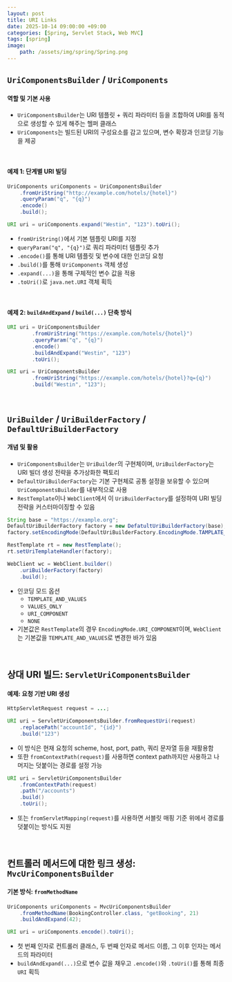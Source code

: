```yaml
---
layout: post
title: URI Links
date: 2025-10-14 09:00:00 +09:00
categories: [Spring, Servlet Stack, Web MVC]
tags: [spring]
image:
    path: /assets/img/spring/Spring.png
---
```


## `UriComponentsBuilder` / `UriComponents`

#### 역할 및 기본 사용

- `UriComponentsBuilder`는 URI 템플릿 + 쿼리 파라미터 등을 조합하여 URI를 동적으로 생성할 수 있게 해주는 헬퍼 클래스
- `UriComponents`는 빌드된 URI의 구성요소를 감고 있으며, 변수 확장과 인코딩 기능을 제공

<br>

#### 예제 1: 단계별 URI 빌딩

```java
UriComponents uriComponents = UriComponentsBuilder
    .fromUriString("http://example.com/hotels/{hotel}")
    .queryParam("q", "{q}")
    .encode()
    .build();

URI uri = uriComponents.expand("Westin", "123").toUri();
```

- `fromUriString()`에서 기본 템플릿 URI를 지정
- `queryParam("q", "{q}")`로 쿼리 파라미터 템플릿 추가
- `.encode()`를 통해 URI 템플릿 및 변수에 대한 인코딩 요청
- `.build()`를 통해 `UriComponents` 객체 생성
- `.expand(...)`을 통해 구체적인 변수 값을 적용
- `.toUri()`로 `java.net.URI` 객체 획득

<br>

#### 예제 2: `buildAndExpand` / `build(...)` 단축 방식

```java
URI uri = UriComponentsBuilder
        .fromUriString("https://example.com/hotels/{hotel}")
        .queryParam("q", "{q}")
        .encode()
        .buildAndExpand("Westin", "123")
        .toUri();
```

```java
URI uri = UriComponentsBuilder
        .fromUriString("https://example.com/hotels/{hotel}?q={q}")
        .build("Westin", "123");
```

<br>

## `UriBuilder` / `UriBuilderFactory` / `DefaultUriBuilderFactory`

#### 개념 및 활용

- `UriComponentsBuilder`는 `UriBuilder`의 구현체이며, `UriBuilderFactory`는 URI 빌더 생성 전략을 추가상화한 팩토리
- `DefaultUriBuilderFactory`는 기본 구현체로 공통 설정을 보유할 수 있으며 `UriComponentsBuilder`를 내부적으로 사용
- `RestTemplate`이나 `WebClient`에서 이 `UriBuilderFactory`를 설정하여 URI 빌딩 전략을 커스터마이징할 수 있음

```java
String base = "https://example.org";
DefaultUriBuilderFactory factory = new DefatultUriBuilderFactory(base);
factory.setEncodingMode(DefaultUriBuilderFactory.EncodingMode.TAMPLATE_AND_VALUES);

RestTemplate rt = new RestTemplate();
rt.setUriTemplateHandler(factory);

WebClient wc = WebClient.builder()
    .uriBuilderFactory(factory)
    .build();
```

- 인코딩 모드 옵션
  - `TEMPLATE_AND_VALUES`
  - `VALUES_ONLY`
  - `URI_COMPONENT`
  - `NONE`
- 기본값은 `RestTemplate`의 경우 `EncodingMode.URI_COMPONENT`이며, `WebClient`는 기본값을 `TEMPLATE_AND_VALUES`로 변경한 바가 있음

<br>

## 상대 URI 빌드: `ServletUriComponentsBuilder`

#### 예제: 요청 기반 URI 생성

```java
HttpServletRequest request = ...;

URI uri = ServletUriComponentsBuilder.fromRequestUri(request)
    .replacePath("accountId", "{id}")
    .build("123")
```

- 이 방식은 현재 요청의 scheme, host, port, path, 쿼리 문자열 등을 재활용함
- 또한 `fromContextPath(request)`를 사용하면 context path까지만 사용하고 나머지는 덧붙이는 경로를 설정 가능

```java
URI uri = ServletUriComponentsBuilder
    .fromContextPath(request)
    .path("/accounts")
    .build()
    .toUri();
```

- 또는 `fromServletMapping(request)`를 사용하면 서블릿 매핑 기준 위에서 경로를 덧붙이는 방식도 지원

<br>

## 컨트롤러 메서드에 대한 링크 생성: `MvcUriComponentsBuilder`

#### 기본 방식: `fromMethodName`

```java
UriComponents uriComponents = MvcUriComponentsBuilder
    .fromMethodName(BookingController.class, "getBooking", 21)
    .buildAndExpand(42);

URI uri = uriComponents.encode().toUri();
```

- 첫 번째 인자로 컨트롤러 클래스, 두 번째 인자로 메서드 이름, 그 이후 인자는 메서드의 파라미터
- `buildAndExpand(...)`으로 변수 값을 채우고 `.encode()`와 `.toUri()`를 통해 최종 `URI` 획득


<br>

